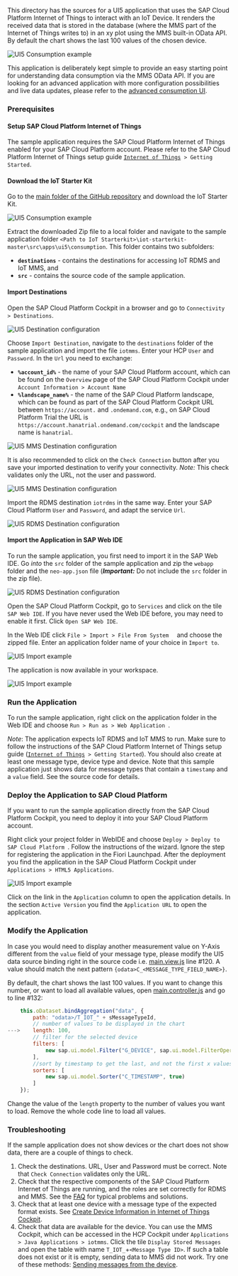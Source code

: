 This directory has the sources for a UI5 application that uses the SAP Cloud Platform Internet of Things to interact with an IoT Device.
It renders the received data that is stored in the database (where the MMS part of the Internet of Things writes to) in an xy plot using the MMS built-in OData API.
By default the chart shows the last 100 values of the chosen device.

![UI5 Consumption example](../../../../images/mms_consume_ui5_01.png)

This application is deliberately kept simple to provide an easy starting point for understanding data consumption via the MMS OData API.
If you are looking for an advanced application with more configuration possibilities and live data updates, please refer to the [advanced consumption UI](../consumption-advanced).

### Prerequisites
#### Setup SAP Cloud Platform Internet of Things
The sample application requires the SAP Cloud Platform Internet of Things enabled for your SAP Cloud Platform account.
Please refer to the SAP Cloud Platform Internet of Things setup guide [`Internet of Things`](https://help.hana.ondemand.com/iot)` > Getting Started`.

#### Download the IoT Starter Kit
Go to the [main folder of the GitHub repository](https://github.com/SAP/iot-starterkit) and download the IoT Starter Kit.

![UI5 Consumption example](../../../../images/mms_consume_ui5_01a.png)

Extract the downloaded Zip file to a local folder and navigate to the sample application folder ```<Path to IoT Starterkit>\iot-starterkit-master\src\apps\ui5\consumption```.
This folder contains two subfolders:
- **```destinations```** - contains the destinations for accessing IoT RDMS and IoT MMS, and
- **```src```** - contains the source code of the sample application.

#### Import Destinations
Open the SAP Cloud Platform Cockpit in a browser and go to ``` Connectivity > Destinations ```.

![UI5 Destination configuration](../../../../images/mms_consume_ui5_03.png)

Choose ``` Import Destination ```, navigate to the ``` destinations ``` folder of the sample application and import the file ```iotmms```.
Enter your HCP ``` User ``` and ``` Password ```. In the ``` Url ``` you need to exchange:
- **```%account_id%```** - the name of your SAP Cloud Platform account, which can be found on the ```Overview``` page of the SAP Cloud Platform Cockpit under ```Account Information > Account Name```
- **```%landscape_name%```** - the name of the SAP Cloud Platform landscape, which can be found as part of the SAP Cloud Platform Cockpit URL between ```https://account.``` and ```.ondemand.com```,
e.g., on SAP Cloud Platform Trial the URL is ```https://account.hanatrial.ondemand.com/cockpit``` and the landscape name is ``` hanatrial ```.

![UI5 MMS Destination configuration](../../../../images/mms_consume_ui5_04.png)

It is also recommended to click on the ```Check Connection``` button after you save your imported destination to verify your connectivity.
*Note:* This check validates only the URL, not the user and password.

![UI5 MMS Destination configuration](../../../../images/mms_consume_ui5_04a.png)

Import the RDMS destination ```iotrdms``` in the same way. Enter your SAP Cloud Platform ``` User ``` and ``` Password ```, and adapt the service ``` Url ```.

![UI5 RDMS Destination configuration](../../../../images/mms_consume_ui5_05.png)

#### Import the Application in SAP Web IDE
To run the sample application, you first need to import it in the SAP Web IDE.
Go *into* the ``` src ``` folder of the sample application and zip the ```webapp``` folder and the ```neo-app.json``` file (***Important:*** Do not include the ```src``` folder in the zip file).

![UI5 RDMS Destination configuration](../../../../images/mms_consume_ui5_05a.png)

Open the SAP Cloud Platform Cockpit, go to ```Services``` and click on the tile ```SAP Web IDE```. If you have never used the Web IDE before, you may need to enable it first.
Click ```Open SAP Web IDE```.

In the Web IDE click ```File > Import > File From System  ``` and choose the zipped file. Enter an application folder name of your choice in ```Import to```.

![UI5 Import example](../../../../images/mms_consume_ui5_02.png)

The application is now available in your workspace.

![UI5 Import example](../../../../images/mms_consume_ui5_06.png)

### Run the Application

To run the sample application, right click on the application folder in the Web IDE and choose ```Run > Run as > Web Application ```.

*Note*: The application expects IoT RDMS and IoT MMS to run. Make sure to follow the instructions of the SAP Cloud Platform Internet of Things setup guide ([`Internet of Things`](https://help.hana.ondemand.com/iot)` > Getting Started`).
You should also create at least one message type, device type and device. 
Note that this sample application just shows data for message types that contain a ``` timestamp ``` and a ``` value ``` field. See the source code for details.

### Deploy the Application to SAP Cloud Platform

If you want to run the sample application directly from the SAP Cloud Platform Cockpit, you need to deploy it into your SAP Cloud Platform account.

Right click your project folder in WebIDE and choose ```Deploy > Deploy to SAP Cloud Platform ```. Follow the instructions of the wizard. Ignore the step for registering the application in the Fiori Launchpad.
After the deployment you find the application in the SAP Cloud Platform Cockpit under ```Applications > HTML5 Applications```.

![UI5 Import example](../../../../images/mms_consume_ui5_07.png)

Click on the link in the ```Application``` column to open the application details. In the section ```Active Version``` you find the ```Application URL``` to open the application.

### Modify the Application

In case you would need to display another measurement value on Y-Axis different from the ``` value ``` field of your message type, please modify the UI5 data source binding right in the source code i.e.
[main.view.js](src/webapp/view/main.view.js) line #120.
A value should match the next pattern ``` {odata>C_<MESSAGE_TYPE_FIELD_NAME>} ```.

By default, the chart shows the last 100 values. If you want to change this number, or want to load all available values, open
[main.controller.js](src/webapp/controller/main.controller.js) and go to line #132:
```javascript
	this.oDataset.bindAggregation("data", {
		path: "odata>/T_IOT_" + sMessageTypeId,
		// number of values to be displayed in the chart
--->	length: 100,
		// filter for the selected device
		filters: [
			new sap.ui.model.Filter("G_DEVICE", sap.ui.model.FilterOperator.EQ, sDeviceId)
		],
		//sort by timestamp to get the last, and not the first x values
		sorters: [
			new sap.ui.model.Sorter("C_TIMESTAMP", true)
		]
	});
```
Change the value of the ```length``` property to the number of values you want to load. Remove the whole code line to load all values.

### Troubleshooting
If the sample application does not show devices or the chart does not show data, there are a couple of things to check.

1. Check the destinations. URL, User and Password must be correct. Note that ```Check Connection``` validates only the URL.
2. Check that the respective components of the SAP Cloud Platform Internet of Things are running, and the roles are set correctly for RDMS and MMS.
See the [FAQ](https://help.hana.ondemand.com/iot/frameset.htm?a012a3788b6e498a8971dd27c97ce6bf.html) for typical problems and solutions.
3. Check that at least one device with a message type of the expected format exists.
See [Create Device Information in Internet of Things Cockpit](../../../prerequisites/cockpit).
4. Check that data are available for the device. You can use the MMS Cockpit, which can be accessed in the HCP Cockpit under ```Applications > Java Applications > iotmms```.
Click the tile ```Display Stored Messages``` and open the table with name ```T_IOT_```+```<Message Type ID>```.
If such a table does not exist or it is empty, sending data to MMS did not work.
Try one of these methods: [Sending messages from the device](../../../../README.md#sending-messages-from-the-device).